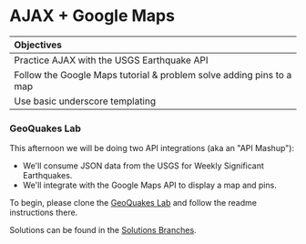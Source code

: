 # AJAX + Google Maps

| Objectives |
| :--- |
| Practice AJAX with the USGS Earthquake API |
| Follow the Google Maps tutorial & problem solve adding pins to a map |
| Use basic underscore templating |

### GeoQuakes Lab

This afternoon we will be doing two API integrations (aka an "API Mashup"):  
- We'll consume JSON data from the USGS for Weekly Significant Earthquakes.
- We'll integrate with the Google Maps API to display a map and pins.

To begin, please clone the [GeoQuakes Lab](#) and follow the readme instructions there.

Solutions can be found in the [Solutions Branches](#).
